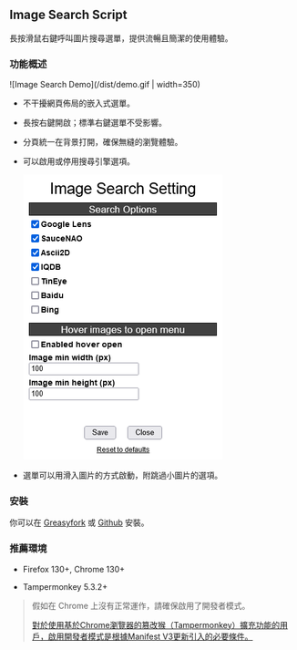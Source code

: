 ## Image Search Script

長按滑鼠右鍵呼叫圖片搜尋選單，提供流暢且簡潔的使用體驗。

### 功能概述

![Image Search Demo](/dist/demo.gif | width=350)

- 不干擾網頁佈局的嵌入式選單。

- 長按右鍵開啟；標準右鍵選單不受影響。

- 分頁統一在背景打開，確保無縫的瀏覽體驗。

- 可以啟用或停用搜尋引擎選項。

    ![Image Search Setting](/dist/setting.png)

- 選單可以用滑入圖片的方式啟動，附跳過小圖片的選項。

### 安裝

你可以在 [Greasyfork](https://greasyfork.org/en/scripts/387969) 或 [Github](https://github.com/Pixmi/twitter-plus) 安裝。

### 推薦環境

* Firefox 130+, Chrome 130+

* Tampermonkey 5.3.2+

> 假如在 Chrome 上沒有正常運作，請確保啟用了開發者模式。
>
> [對於使用基於Chrome瀏覽器的篡改猴（Tampermonkey）擴充功能的用戶，啟用開發者模式是根據Manifest V3更新引入的必要條件。](https://www.tampermonkey.net/faq.php?locale=zh#Q209)
